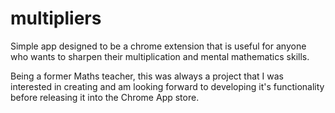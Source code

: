 # multipliers

Simple app designed to be a chrome extension that is useful for 
anyone who wants to sharpen their multiplication and mental mathematics skills.

Being a former Maths teacher, this was always a project that I was interested in 
creating and am looking forward to developing it's functionality before releasing 
it into the Chrome App store.

